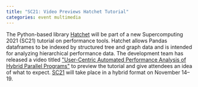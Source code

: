 ```yaml
---
title: "SC21: Video Previews Hatchet Tutorial"
categories: event multimedia
---
```


The Python-based library [Hatchet](https://github.com/hatchet/hatchet) will be part of a new Supercomputing 2021 (SC21) tutorial on performance tools. Hatchet allows Pandas dataframes to be indexed by structured tree and graph data and is intended for analyzing hierarchical performance data. The development team has released a video titled ["User-Centric Automated Performance Analysis of Hybrid Parallel Programs"](https://www.youtube.com/watch?v=EeZwTpMQHXw) to preview the tutorial and give attendees an idea of what to expect. [SC21](https://sc21.supercomputing.org/) will take place in a hybrid format on November 14–19.
